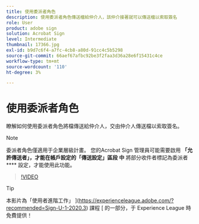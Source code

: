```yaml
---
title: 使用委派者角色
description: 使用委派者角色傳送檔給仲介人，該仲介接著就可以傳送檔以索取簽名
role: User
product: adobe sign
solution: Acrobat Sign
level: Intermediate
thumbnail: 17366.jpg
exl-id: b9d7c6f4-a7fc-4cb8-a80d-91cc4c5b5298
source-git-commit: 66aef67afbc92be3f2faa3d36a28e6f15431c4ce
workflow-type: tm+mt
source-wordcount: '110'
ht-degree: 3%

---
```


# 使用委派者角色

瞭解如何使用委派者角色將檔傳送給仲介人，交由仲介人傳送檔以索取簽名。

>[!NOTE]
>
>委派者角色僅適用于企業層級計畫。 您的Acrobat Sign 管理員可能需要啟用 **「允許傳送者」，才能在帳戶設定的「傳送設定」區段** **中** 將部分收件者標記為委派者 **** 設定，才能使用此功能。

>[!VIDEO](https://video.tv.adobe.com/v/343621?hidetitle=true)

>[!TIP]
>
>本影片為「使用者進階工作」 ](https://experienceleague.adobe.com/?recommended=Sign-U-1-2020.3) 課程 [ 的一部分，于 Experience League 時免費提供！
